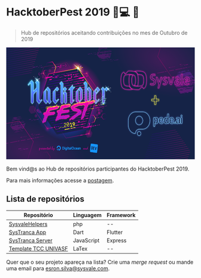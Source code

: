 # HacktoberPest 2019 🍻💻 🎉
> Hub de repositórios aceitando contribuições no mes de Outubro de 2019

<p align="center">
  <img height="300" src="img/hacktoberbanner.png">
</p>

Bem vind@s ao Hub de repositórios participantes do HacktoberPest 2019.

Para mais informações acesse a [postagem](https://medium.com/sysvale/hacktoberpest-2019-8761a969c85e).

## Lista de repositórios


| Repositório                                                                        | Linguagem  | Framework |
|------------------------------------------------------------------------------------|------------|-----------|
| [SysvaleHelpers](https://github.com/Sysvale/helpers)                               | php        |     --    |
| [SysTranca App](https://github.com/esron/systranca_app)                            | Dart       | Flutter   |
| [SysTranca Server](https://github.com/esron/systranca-server)                      | JavaScript | Express   |
| [Template TCC UNIVASF](https://github.com/Gabrielr2508/template-tcc-latex-univasf) | LaTex      |     --    |

Quer que o seu projeto apareça na lista? Crie uma _merge request_ ou mande uma email para esron.silva@sysvale.com.
